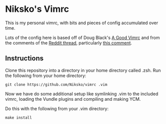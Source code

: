 # Niksko's Vimrc

This is my personal vimrc, with bits and pieces of config accumulated over time.

Lots of the config here is based off of Doug Black's [A Good Vimrc](http://dougblack.io/words/a-good-vimrc.html)
and from the comments of the [Reddit thread](https://www.reddit.com/r/linux/comments/3o7lel/a_good_vimrc/),
particularly [this comment](https://www.reddit.com/r/linux/comments/3o7lel/a_good_vimrc/cvutodo).

## Instructions

Clone this repository into a directory in your home directory called .zsh.
Run the following from your home directory:

```
git clone https://github.com/Niksko/vimrc .vim
```

Now we have do some additional setup like symlinking .vim to the included
vimrc, loading the Vundle plugins and compiling and making YCM.

Do this with the following from your .vim directory:

```
make install
```
